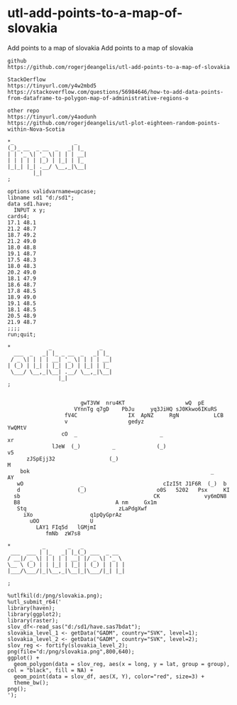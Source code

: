 # utl-add-points-to-a-map-of-slovakia
Add points to a map of slovakia
    Add points to a map of slovakia

    github
    https://github.com/rogerjdeangelis/utl-add-points-to-a-map-of-slovakia

    StackOerflow
    https://tinyurl.com/y4w2mbd5
    https://stackoverflow.com/questions/56984646/how-to-add-data-points-from-dataframe-to-polygon-map-of-administrative-regions-o

    other repo
    https://tinyurl.com/y4aodunh
    https://github.com/rogerjdeangelis/utl-plot-eighteen-random-points-within-Nova-Scotia

    *_                   _
    (_)_ __  _ __  _   _| |_
    | | '_ \| '_ \| | | | __|
    | | | | | |_) | |_| | |_
    |_|_| |_| .__/ \__,_|\__|
            |_|
    ;

    options validvarname=upcase;
    libname sd1 "d:/sd1";
    data sd1.have;
      INPUT x y;
    cards4;
    17.1 48.1
    21.2 48.7
    18.7 49.2
    21.2 49.0
    18.0 48.8
    19.1 48.7
    17.5 48.3
    18.0 48.3
    20.2 49.0
    18.1 47.9
    18.6 48.7
    17.8 48.5
    18.9 49.0
    19.1 48.5
    18.1 48.5
    20.5 48.9
    21.9 48.7
    ;;;;
    run;quit;

    *            _               _
      ___  _   _| |_ _ __  _   _| |_
     / _ \| | | | __| '_ \| | | | __|
    | (_) | |_| | |_| |_) | |_| | |_
     \___/ \__,_|\__| .__/ \__,_|\__|
                    |_|
    ;


                           gwT3VW  nru4KT                   wQ  pE
                         VYnnTg q7gD    PbJu     yq3JiHQ sJ0Kkwo6IKuRS
                      fV4C                IX  ApNZ     RgN           LCB
                      v                   gedyz                        YwQMtV
                     cO  _                          _                      xr
                  lJeW  (_)          _             (_)                    v5
          zJSpEjj32                 (_)                                   M
        bok                                                         _    AY
       wO                  _                         cIzI5t J1F6R  (_)  b
       d                  (_)                      o0S   5202   Psx     KI
      sb                                          CK              vy6mDN8
      B8                              A nm     Gx1m
       Stq                             zLaPdgXwf
         iXo                  q1pQyGprAz
           uOO                U
             LAY1 FIq5d   lGMjmI
                fmNb  zW7s8

    *          _       _   _
     ___  ___ | |_   _| |_(_) ___  _ __
    / __|/ _ \| | | | | __| |/ _ \| '_ \
    \__ \ (_) | | |_| | |_| | (_) | | | |
    |___/\___/|_|\__,_|\__|_|\___/|_| |_|

    ;

    %utlfkil(d:/png/slovakia.png);
    %utl_submit_r64('
    library(haven);
    library(ggplot2);
    library(raster);
    slov_df<-read_sas("d:/sd1/have.sas7bdat");
    slovakia_level_1 <- getData("GADM", country="SVK", level=1);
    slovakia_level_2 <- getData("GADM", country="SVK", level=2);
    slov_reg <- fortify(slovakia_level_2);
    png(file="d:/png/slovakia.png",800,640);
    ggplot() +
      geom_polygon(data = slov_reg, aes(x = long, y = lat, group = group), col = "black", fill = NA) +
      geom_point(data = slov_df, aes(X, Y), color="red", size=3) +
      theme_bw();
    png();
    ');


